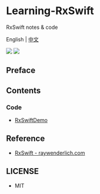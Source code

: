 # Learning-RxSwift

RxSwift notes &amp; code

English | [中文](README_CN.md)

![](https://img.shields.io/badge/language-swift-orange.svg) ![](https://img.shields.io/badge/license-MIT-000000.svg)

## Preface

## Contents

### Code

- [RxSwiftDemo](/RxSwiftDemo/)

## Reference

- [RxSwift - raywenderlich.com](https://store.raywenderlich.com/products/rxswift)

## LICENSE

- MIT
